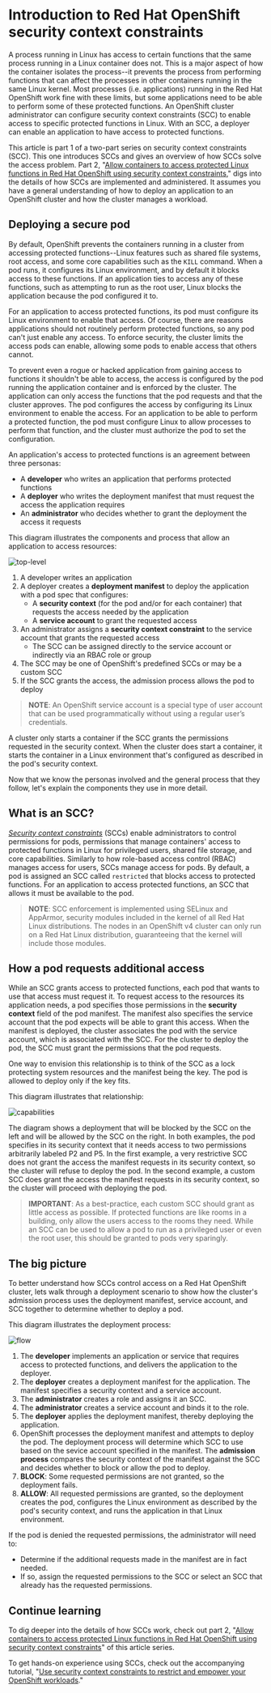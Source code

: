 # Introduction to Red Hat OpenShift security context constraints

A process running in Linux has access to certain functions that the same process running in a Linux container does not. This is a major aspect of how the container isolates the process--it prevents the process from performing functions that can affect the processes in other containers running in the same Linux kernel. Most processes (i.e. applications) running in the Red Hat OpenShift work fine with these limits, but some applications need to be able to perform some of these protected functions. An OpenShift cluster administrator can configure security context constraints (SCC) to enable access to specific protected functions in Linux. With an SCC, a deployer can enable an application to have access to protected functions. 

This article is part 1 of a two-part series on security context constraints (SCC). This one introduces SCCs and gives an overview of how SCCs solve the access problem. Part 2, "[Allow containers to access protected Linux functions in Red Hat OpenShift using security context constraints](https://github.ibm.com/TT-ISV-org/scc/blob/main/article/details.md)," digs into the details of how SCCs are implemented and administered. It assumes you have a general understanding of how to deploy an application to an OpenShift cluster and how the cluster manages a workload.

## Deploying a secure pod

By default, OpenShift prevents the containers running in a cluster from accessing protected functions--Linux features such as shared file systems, root access, and some core capabilities such as the `KILL` command. When a pod runs, it configures its Linux environment, and by default it blocks access to these functions. If an application ties to access any of these functions, such as attempting to run as the root user, Linux blocks the application because the pod configured it to.

For an application to access protected functions, its pod must configure its Linux environment to enable that access. Of course, there are reasons applications should not routinely perform protected functions, so any pod can't just enable any access. To enforce security, the cluster limits the access pods can enable, allowing some pods to enable access that others cannot. 

To prevent even a rogue or hacked application from gaining access to functions it shouldn't be able to access, the access is configured by the pod running the application container and is enforced by the cluster. The application can only access the functions that the pod requests and that the cluster approves. The pod configures the access by configuring its Linux environment to enable the access. For an application to be able to perform a protected function, the pod must configure Linux to allow processes to perform that function, and the cluster must authorize the pod to set the configuration. 

An application's access to protected functions is an agreement between three personas:

* A **developer** who writes an application that performs protected functions
* A **deployer** who writes the deployment manifest that must request the access the application requires
* An **administrator** who decides whether to grant the deployment the access it requests

This diagram illustrates the components and process that allow an application to access resources:

![top-level](images/top-level.png)

1. A developer writes an application
1. A deployer creates a **deployment manifest** to deploy the application with a pod spec that configures:
    * A **security context** (for the pod and/or for each container) that requests the access needed by the application
    * A **service account** to grant the requested access
1. An administrator assigns a **security context constraint** to the service account that grants the requested access
    * The SCC can be assigned directly to the service account or indirectly via an RBAC role or group
1. The SCC may be one of OpenShift's predefined SCCs or may be a custom SCC
1. If the SCC grants the access, the admission process allows the pod to deploy

>**NOTE**: An OpenShift service account is a special type of user account that can be used programmatically without using a regular user’s credentials.

A cluster only starts a container if the SCC grants the permissions requested in the security context. When the cluster does start a container, it starts the container in a Linux environment that's configured as described in the pod's security context.

Now that we know the personas involved and the general process that they follow, let's explain the components they use in more detail.

## What is an SCC?

_[Security context constraints](https://docs.openshift.com/container-platform/4.6/authentication/managing-security-context-constraints.html)_ (SCCs) enable administrators to control permissions for pods, permissions that manage containers' access to protected functions in Linux for privileged users, shared file storage, and core capabilities. Similarly to how role-based access control (RBAC) manages access for users, SCCs manage access for pods. By default, a pod is assigned an SCC called `restricted` that blocks access to protected functions. For an application to access protected functions, an SCC that allows it must be available to the pod.

>**NOTE**: SCC enforcement is implemented using SELinux and AppArmor, security modules included in the kernel of all Red Hat Linux distributions. The nodes in an OpenShift v4 cluster can only run on a Red Hat Linux distribution, guaranteeing that the kernel will include those modules.

## How a pod requests additional access

While an SCC grants access to protected functions, each pod that wants to use that access must request it. To request access to the resources its application needs, a pod specifies those permissions in the **security context** field of the pod manifest. The manifest also specifies the service account that the pod expects will be able to grant this access. When the manifest is deployed, the cluster associates the pod with the service account, which is associated with the SCC. For the cluster to deploy the pod, the SCC must grant the permissions that the pod requests.

One way to envision this relationship is to think of the SCC as a lock protecting system resources and the manifest being the key. The pod is allowed to deploy only if the key fits.

This diagram illustrates that relationship:

![capabilities](images/capabilities.png)

The diagram shows a deployment that will be blocked by the SCC on the left and will be allowed by the SCC on the right. In both examples, the pod specifies in its security context that it needs access to two permissions arbitrarily labeled P2 and P5. In the first example, a very restrictive SCC does not grant the access the manifest requests in its security context, so the cluster will refuse to deploy the pod. In the second example, a custom SCC does grant the access the manifest requests in its security context, so the cluster will proceed with deploying the pod.

>**IMPORTANT**: As a best-practice, each custom SCC should grant as little access as possible. If protected functions are like rooms in a building, only allow the users access to the rooms they need. While an SCC can be used to allow a pod to run as a privileged user or even the root user, this should be granted to pods very sparingly.

## The big picture

To better understand how SCCs control access on a Red Hat OpenShift cluster, lets walk through a deployment scenario to show how the cluster's admission process uses the deployment manifest, service account, and SCC together to determine whether to deploy a pod.

This diagram illustrates the deployment process:

![flow](images/flow.png)

1. The **developer** implements an application or service that requires access to protected functions, and delivers the application to the deployer.
1. The **deployer** creates a deployment manifest for the application. The manifest specifies a security context and a service account.
1. The **administrator** creates a role and assigns it an SCC.
1. The **administrator** creates a service account and binds it to the role.
1. The **deployer** applies the deployment manifest, thereby deploying the application.
1. OpenShift processes the deployment manifest and attempts to deploy the pod. The deployment process will determine which SCC to use based on the sevice account specified in the manifest. The **admission process** compares the security context of the manifest against the SCC and decides whether to block or allow the pod to deploy.
1. **BLOCK**: Some requested permissions are not granted, so the deployment fails.
1. **ALLOW**: All requested permissions are granted, so the deployment creates the pod, configures the Linux environment as described by the pod's security context, and runs the application in that Linux environment.

If the pod is denied the requested permissions, the administrator will need to:

* Determine if the additional requests made in the manifest are in fact needed.
* If so, assign the requested permissions to the SCC or select an SCC that already has the requested permissions.

## Continue learning

To dig deeper into the details of how SCCs work, check out part 2, "[Allow containers to access protected Linux functions in Red Hat OpenShift using security context constraints](https://github.ibm.com/TT-ISV-org/scc/blob/main/article/details.md)" of this article series.

To get hands-on experience using SCCs, check out the accompanying tutorial, "[Use security context constraints to restrict and empower your OpenShift workloads](https://github.ibm.com/TT-ISV-org/scc/blob/main/tutorial/index.md)."
